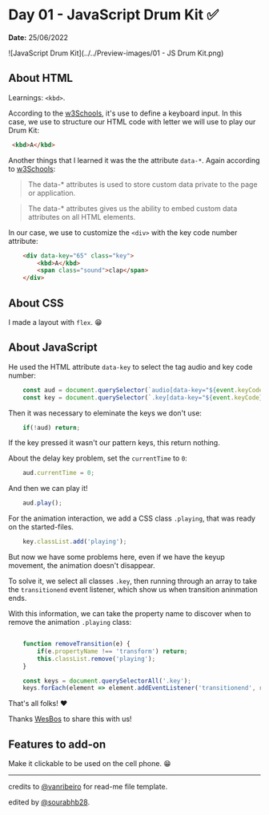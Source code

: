 # Day 01 - JavaScript Drum Kit ✅

**Date:** 25/06/2022

![JavaScript Drum Kit](../../Preview-images/01 - JS Drum Kit.png)

## About HTML

Learnings: `<kbd>`.

According to the [w3Schools](https://www.w3schools.com/tags/tag_kbd.asp), it's use to define a keyboard input. In this case, we use to structure our HTML code with letter we will use to play our Drum Kit:

```html
 <kbd>A</kbd>
```

Another things that I learned it was the the attribute `data-*`. Again according to [w3Schools](https://www.w3schools.com/tags/att_global_data.asp):

> The data-* attributes is used to store custom data private to the page or application.

> The data-* attributes gives us the ability to embed custom data attributes on all HTML elements.

In our case, we use to customize the `<div>` with the key code number attribute:

```html
    <div data-key="65" class="key">
        <kbd>A</kbd>
        <span class="sound">clap</span>
    </div>
```

## About CSS

I made a layout with `flex`. 😁

## About JavaScript

He used the HTML attribute `data-key` to select the tag audio and key code number:

```javascript
    const aud = document.querySelector(`audio[data-key="${event.keyCode}"]`);
    const key = document.querySelector(`.key[data-key="${event.keyCode}"]`);
```

Then it was necessary to eleminate the keys we don't use:

```javascript
    if(!aud) return;
```

If the key pressed it wasn't our pattern keys, this return nothing.

About the delay key problem, set the `currentTime` to `0`:

```javascript
    aud.currentTime = 0;
```

And then we can play it!

```javascript
    aud.play();
```

For the animation interaction, we add a CSS class `.playing`, that was ready on the started-files.

```javascript
    key.classList.add('playing');
```

But now we have some problems here, even if we have the keyup movement, the animation doesn't disappear. 

To solve it, we select all classes `.key`, then running through an array to take the `transitionend` event listener, which show us when transition aninmation ends.

With this information, we can take the property name to discover when to remove the animation `.playing` class:

```javascript

    function removeTransition(e) {
        if(e.propertyName !== 'transform') return;
        this.classList.remove('playing');
    }

    const keys = document.querySelectorAll('.key');
    keys.forEach(element => element.addEventListener('transitionend', removeTransition));
```

That's all folks! ❤️

Thanks [WesBos](https://github.com/wesbos) to share this with us! 

## Features to add-on

Make it clickable to be used on the cell phone. 😁


---

credits to [@vanribeiro](https://github.com/vanribeiro) for read-me file template.


edited by [@sourabhb28](https://github.com/sourabhb28).
